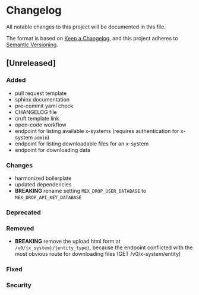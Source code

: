 # Changelog

All notable changes to this project will be documented in this file.

The format is based on [Keep a Changelog](https://keepachangelog.com/en/1.0.0/),
and this project adheres to [Semantic Versioning](https://semver.org/spec/v2.0.0.html).

## [Unreleased]

### Added

- pull request template
- sphinx documentation
- pre-commit yaml check
- CHANGELOG file
- cruft template link
- open-code workflow
- endpoint for listing available x-systems (requires authentication for x-system `admin`)
- endpoint for listing downloadable files for an x-system
- endpoint for downloading data

### Changes

- harmonized boilerplate
- updated dependencies
- **BREAKING** rename setting `MEX_DROP_USER_DATABASE` to `MEX_DROP_API_KEY_DATABASE`

### Deprecated

### Removed

- **BREAKING** remove the upload html form at `/v0/{x_system}/{entity_type}`, because the endpoint conflicted with the most obvious route for downloading files (GET /v0/x-system/entity)

### Fixed

### Security
